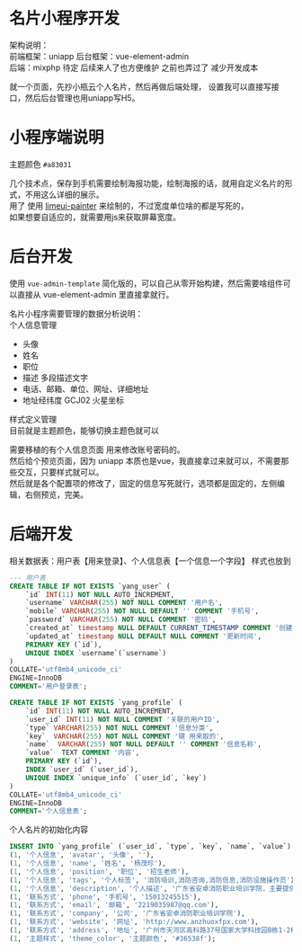 # 名片小程序开发

架构说明：      
前端框架：uniapp
后台框架：vue-element-admin     
后端：mixphp 待定  后续来人了也方便维护 之前也弄过了 减少开发成本      

就一个页面，先抄小瓶云个人名片，然后再做后端处理，
设置我可以直接写接口，然后后台管理也用uniapp写H5。  


# 小程序端说明
主题颜色 `#a83031`		    


几个技术点，保存到手机需要绘制海报功能，绘制海报的话，就用自定义名片的形式，不用这么详细的展示。    
用了 
使用 [limeui-painter](https://ext.dcloud.net.cn/plugin?id=2389) 来绘制的，不过宽度单位啥的都是写死的，  
如果想要自适应的，就需要用js来获取屏幕宽度。       
    
# 后台开发
使用 `vue-admin-template` 简化版的，可以自己从零开始构建，然后需要啥组件可以直接从 vue-element-admin 里直接拿就行。      

名片小程序需要管理的数据分析说明：      
个人信息管理
* 头像 
* 姓名
* 职位
* 描述 多段描述文字
* 电话、邮箱、单位、网址、详细地址  
* 地址经纬度  GCJ02 火星坐标       

样式定义管理    
目前就是主题颜色，能够切换主题色就可以      

需要移植的有个人信息页面 用来修改账号密码的。            
然后给个预览页面，因为 uniapp 本质也是vue，我直接拿过来就可以，不需要那些交互，只要样式就可以。     
然后就是各个配置项的修改了，固定的信息写死就行，选项都是固定的，左侧编辑，右侧预览，完美。  

# 后端开发
相关数据表：用户表【用来登录】、个人信息表【一个信息一个字段】
样式也放到
```sql
--- 用户表 
CREATE TABLE IF NOT EXISTS `yang_user` (
    `id` INT(11) NOT NULL AUTO_INCREMENT,
    `username` VARCHAR(255) NOT NULL COMMENT '用户名',
    `mobile` VARCHAR(255) NOT NULL DEFAULT '' COMMENT '手机号',
    `password` VARCHAR(255) NOT NULL COMMENT '密码',
    `created_at` timestamp NULL DEFAULT CURRENT_TIMESTAMP COMMENT '创建时间',
    `updated_at` timestamp NULL DEFAULT NULL COMMENT '更新时间',
    PRIMARY KEY (`id`),
    UNIQUE INDEX `username`(`username`)
)
COLLATE='utf8mb4_unicode_ci'
ENGINE=InnoDB
COMMENT='用户登录表';

CREATE TABLE IF NOT EXISTS `yang_profile` (
    `id` INT(11) NOT NULL AUTO_INCREMENT,
    `user_id` INT(11) NOT NULL COMMENT '关联的用户ID',
    `type` VARCHAR(255) NOT NULL COMMENT '信息分类',
    `key`  VARCHAR(255) NOT NULL COMMENT '键 用来取的',
    `name`  VARCHAR(255) NOT NULL DEFAULT '' COMMENT '信息名称',
    `value`  TEXT COMMENT '内容',
    PRIMARY KEY (`id`),
    INDEX `user_id` (`user_id`),
    UNIQUE INDEX `unique_info` (`user_id`, `key`) 
)
COLLATE='utf8mb4_unicode_ci'
ENGINE=InnoDB
COMMENT='个人信息表';
```

个人名片的初始化内容
```sql
INSERT INTO `yang_profile` (`user_id`, `type`, `key`, `name`, `value`) VALUES
(1, '个人信息', 'avatar', '头像', ''),
(1, '个人信息', 'name', '姓名', '杨茂珍'),
(1, '个人信息', 'position', '职位', '招生老师'),
(1, '个人信息', 'tags', '个人标签', '消防培训,消防咨询,消防信息,消防设施操作员'),
(1, '个人信息', 'description', '个人描述', '广东省安卓消防职业培训学院，主要提供初级、中级消防设施操作员、一级注册消防工程师。\n安卓消防学院 坚持“办学高起步、管理高标准、服务高水平、培训高质量”理念，提供专业的消防考证培训，线上课程加线下培训，全省20个地区均设有培训点，方便高效。\n百度搜索“安卓消防培训学院” “安卓消防”了解更多…..'),
(1, '联系方式', 'phone', '手机号', '15013245515'),
(1, '联系方式', 'email', '邮箱', '2219035987@qq.com'),
(1, '联系方式', 'company', '公司', '广东省安卓消防职业培训学院'),
(1, '联系方式', 'website', '网址', 'http://www.anzhuoxfpx.com'),
(1, '联系方式', 'address', '地址', '广州市天河区高科路37号国家大学科技园B栋1-2楼（总部）')
(1, '主题样式', 'theme_color', '主题颜色', '#36538f');
```